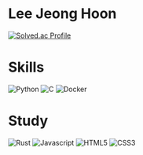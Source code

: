 # Lee Jeong Hoon

<!--
**JeongHooon-Lee/JeongHooon-Lee** is a ✨ _special_ ✨ repository because its `README.md` (this file) appears on your GitHub profile.

Here are some ideas to get you started:

- 🔭 I’m currently working on ...
- 🌱 I’m currently learning ...
- 👯 I’m looking to collaborate on ...
- 🤔 I’m looking for help with ...
- 💬 Ask me about ...
- 📫 How to reach me: ...
- 😄 Pronouns: ...
- ⚡ Fun fact: ...
-->
[![Solved.ac
Profile](http://mazassumnida.wtf/api/v2/generate_badge?boj=sherryx)](https://solved.ac/sherryx)

# Skills
![Python](https://img.shields.io/badge/Python-3776AB.svg?&style=for-the-badge&logo=Python&logoColor=white)
![C](https://img.shields.io/badge/c-A8B9CC.svg?&style=for-the-badge&logo=C&logoColor=white)
![Docker](https://img.shields.io/badge/Docker-2496ED?style=flat-square&logo=Docker&logoColor=white)

# Study
![Rust](https://img.shields.io/badge/Rust-000000.svg?&style=for-the-badge&logo=Rust&logoColor=white)
![Javascript](https://img.shields.io/badge/Javascript-F7DF1E.svg?&style=for-the-badge&logo=Javascript&logoColor=white)
![HTML5](https://img.shields.io/badge/HTML5-E34F26.svg?&style=for-the-badge&logo=HTML5&logoColor=white)
![CSS3](https://img.shields.io/badge/CSS3-1572B6.svg?&style=for-the-badge&logo=CSS3&logoColor=white)

